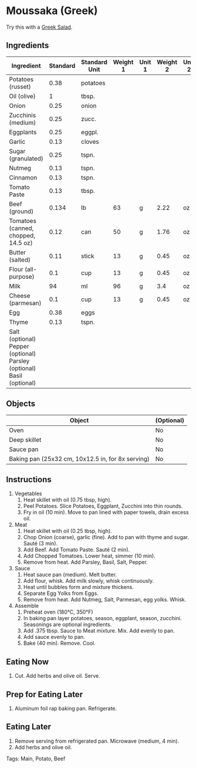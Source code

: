 # Moussaka (Greek)

Try this with a [Greek Salad](/Recipes/GreekSalad.md).

## Ingredients

| Ingredient                                                   | Standard | Standard Unit | Weight 1 | Unit 1 | Weight 2 | Unit 2 |
| ------------------------------------------------------------ | -------- | ------------- | -------- | ------ | -------- | ------ |
| Potatoes (russet)                                            | 0.38     | potatoes      |          |        |          |        |
| Oil (olive)                                                  | 1        | tbsp.         |          |        |          |        |
| Onion                                                        | 0.25     | onion         |          |        |          |        |
| Zucchinis (medium)                                           | 0.25     | zucc.         |          |        |          |        |
| Eggplants                                                    | 0.25     | eggpl.        |          |        |          |        |
| Garlic                                                       | 0.13     | cloves        |          |        |          |        |
| Sugar (granulated)                                           | 0.25     | tspn.         |          |        |          |        |
| Nutmeg                                                       | 0.13     | tspn.         |          |        |          |        |
| Cinnamon                                                     | 0.13     | tspn.         |          |        |          |        |
| Tomato Paste                                                 | 0.13     | tbsp.         |          |        |          |        |
| Beef (ground)                                                | 0.134    | lb            | 63       | g      | 2.22     | oz     |
| Tomatoes (canned, chopped, 14.5 oz)                          | 0.12     | can           | 50       | g      | 1.76     | oz     |
| Butter (salted)                                              | 0.11     | stick         | 13       | g      | 0.45     | oz     |
| Flour (all-purpose)                                          | 0.1      | cup           | 13       | g      | 0.45     | oz     |
| Milk                                                         | 94       | ml            | 96       | g      | 3.4      | oz     |
| Cheese (parmesan)                                            | 0.1      | cup           | 13       | g      | 0.45     | oz     |
| Egg                                                          | 0.38     | eggs          |          |        |          |        |
| Thyme                                                        | 0.13     | tspn.         |          |        |          |        |
| Salt (optional)<br />Pepper (optional)<br />Parsley (optional)<br />Basil (optional) |          |               |          |        |          |        |
## Objects

| Object                                            | (Optional) |
| ------------------------------------------------- | ---------- |
| Oven                                              | No         |
| Deep skillet                                      | No         |
| Sauce pan                                         | No         |
| Baking pan (25x32 cm, 10x12.5 in, for 8x serving) | No         |

## Instructions

1. Vegetables
   1. Heat skillet with oil (0.75 tbsp, high).
   2. Peel Potatoes. Slice Potatoes, Eggplant, Zucchini into thin rounds.
   3. Fry in oil (10 min). Move to pan lined with paper towels, drain excess oil.
2. Meat
   1. Heat skillet with oil (0.25 tbsp, high).
   2. Chop Onion (coarse), garlic (fine). Add to pan with thyme and sugar. Sauté (3 min).
   3. Add Beef. Add Tomato Paste. Sauté (2 min).
   4. Add Chopped Tomatoes. Lower heat, simmer (10 min).
   5. Remove from heat. Add Parsley, Basil, Salt, Pepper.
3. Sauce
   1. Heat sauce pan (medium). Melt butter.
   2. Add flour, whisk. Add milk slowly, whisk continuously.
   3. Heat until bubbles form and mixture thickens.
   4. Separate Egg Yolks from Eggs.
   5. Remove from heat. Add Nutmeg, Salt, Parmesan, egg yolks. Whisk.
4. Assemble
   1. Preheat oven (180°C, 350°F)
   2. In baking pan layer potatoes, season, eggplant, season, zucchini. Seasonings are optional ingredients.
   3. Add .375 tbsp. Sauce to Meat mixture. Mix. Add evenly to pan.
   4. Add sauce evenly to pan. 
   5. Bake (40 min). Remove. Cool.

## Eating Now

1. Cut. Add herbs and olive oil. Serve.

## Prep for Eating Later

1. Aluminum foil rap baking pan. Refrigerate.

## Eating Later

1. Remove serving from refrigerated pan. Microwave (medium, 4 min).
2. Add herbs and olive oil.

Tags: Main, Potato, Beef